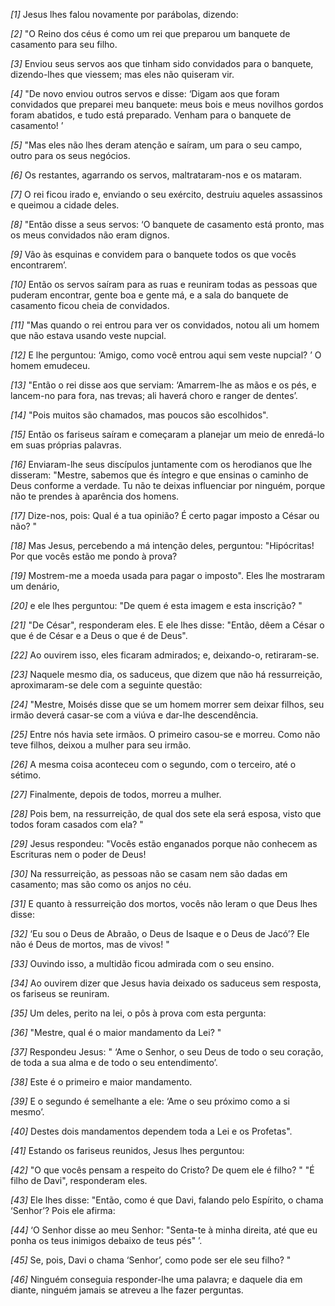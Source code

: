 *[1]* Jesus lhes falou novamente por parábolas, dizendo:

*[2]* "O Reino dos céus é como um rei que preparou um banquete de casamento para seu filho.

*[3]* Enviou seus servos aos que tinham sido convidados para o banquete, dizendo-lhes que viessem; mas eles não quiseram vir.

*[4]* "De novo enviou outros servos e disse: ‘Digam aos que foram convidados que preparei meu banquete: meus bois e meus novilhos gordos foram abatidos, e tudo está preparado. Venham para o banquete de casamento! ’

*[5]* "Mas eles não lhes deram atenção e saíram, um para o seu campo, outro para os seus negócios.

*[6]* Os restantes, agarrando os servos, maltrataram-nos e os mataram.

*[7]* O rei ficou irado e, enviando o seu exército, destruiu aqueles assassinos e queimou a cidade deles.

*[8]* "Então disse a seus servos: ‘O banquete de casamento está pronto, mas os meus convidados não eram dignos.

*[9]* Vão às esquinas e convidem para o banquete todos os que vocês encontrarem’.

*[10]* Então os servos saíram para as ruas e reuniram todas as pessoas que puderam encontrar, gente boa e gente má, e a sala do banquete de casamento ficou cheia de convidados.

*[11]* "Mas quando o rei entrou para ver os convidados, notou ali um homem que não estava usando veste nupcial.

*[12]* E lhe perguntou: ‘Amigo, como você entrou aqui sem veste nupcial? ’ O homem emudeceu.

*[13]* "Então o rei disse aos que serviam: ‘Amarrem-lhe as mãos e os pés, e lancem-no para fora, nas trevas; ali haverá choro e ranger de dentes’.

*[14]* "Pois muitos são chamados, mas poucos são escolhidos".

*[15]* Então os fariseus saíram e começaram a planejar um meio de enredá-lo em suas próprias palavras.

*[16]* Enviaram-lhe seus discípulos juntamente com os herodianos que lhe disseram: "Mestre, sabemos que és íntegro e que ensinas o caminho de Deus conforme a verdade. Tu não te deixas influenciar por ninguém, porque não te prendes à aparência dos homens.

*[17]* Dize-nos, pois: Qual é a tua opinião? É certo pagar imposto a César ou não? "

*[18]* Mas Jesus, percebendo a má intenção deles, perguntou: "Hipócritas! Por que vocês estão me pondo à prova?

*[19]* Mostrem-me a moeda usada para pagar o imposto". Eles lhe mostraram um denário,

*[20]* e ele lhes perguntou: "De quem é esta imagem e esta inscrição? "

*[21]* "De César", responderam eles. E ele lhes disse: "Então, dêem a César o que é de César e a Deus o que é de Deus".

*[22]* Ao ouvirem isso, eles ficaram admirados; e, deixando-o, retiraram-se.

*[23]* Naquele mesmo dia, os saduceus, que dizem que não há ressurreição, aproximaram-se dele com a seguinte questão:

*[24]* "Mestre, Moisés disse que se um homem morrer sem deixar filhos, seu irmão deverá casar-se com a viúva e dar-lhe descendência.

*[25]* Entre nós havia sete irmãos. O primeiro casou-se e morreu. Como não teve filhos, deixou a mulher para seu irmão.

*[26]* A mesma coisa aconteceu com o segundo, com o terceiro, até o sétimo.

*[27]* Finalmente, depois de todos, morreu a mulher.

*[28]* Pois bem, na ressurreição, de qual dos sete ela será esposa, visto que todos foram casados com ela? "

*[29]* Jesus respondeu: "Vocês estão enganados porque não conhecem as Escrituras nem o poder de Deus!

*[30]* Na ressurreição, as pessoas não se casam nem são dadas em casamento; mas são como os anjos no céu.

*[31]* E quanto à ressurreição dos mortos, vocês não leram o que Deus lhes disse:

*[32]* ‘Eu sou o Deus de Abraão, o Deus de Isaque e o Deus de Jacó’? Ele não é Deus de mortos, mas de vivos! "

*[33]* Ouvindo isso, a multidão ficou admirada com o seu ensino.

*[34]* Ao ouvirem dizer que Jesus havia deixado os saduceus sem resposta, os fariseus se reuniram.

*[35]* Um deles, perito na lei, o pôs à prova com esta pergunta:

*[36]* "Mestre, qual é o maior mandamento da Lei? "

*[37]* Respondeu Jesus: " ‘Ame o Senhor, o seu Deus de todo o seu coração, de toda a sua alma e de todo o seu entendimento’.

*[38]* Este é o primeiro e maior mandamento.

*[39]* E o segundo é semelhante a ele: ‘Ame o seu próximo como a si mesmo’.

*[40]* Destes dois mandamentos dependem toda a Lei e os Profetas".

*[41]* Estando os fariseus reunidos, Jesus lhes perguntou:

*[42]* "O que vocês pensam a respeito do Cristo? De quem ele é filho? " "É filho de Davi", responderam eles.

*[43]* Ele lhes disse: "Então, como é que Davi, falando pelo Espírito, o chama ‘Senhor’? Pois ele afirma:

*[44]* ‘O Senhor disse ao meu Senhor: "Senta-te à minha direita, até que eu ponha os teus inimigos debaixo de teus pés" ’.

*[45]* Se, pois, Davi o chama ‘Senhor’, como pode ser ele seu filho? "

*[46]* Ninguém conseguia responder-lhe uma palavra; e daquele dia em diante, ninguém jamais se atreveu a lhe fazer perguntas.

